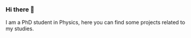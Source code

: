 ### Hi there 👋
I am a PhD student in Physics, here you can find some projects related to my studies.


<!--
![Giovanni's github stats](https://github-readme-stats.vercel.app/api?username=giovannicelotto)




[![Top Langs](https://github-readme-stats.vercel.app/api/top-langs/?username=giovannicelotto)](https://github.com/giovannicelotto/github-readme-stats)

**giovannicelotto/giovannicelotto** is a ✨ _special_ ✨ repository because its `README.md` (this file) appears on your GitHub profile.

Here are some ideas to get you started:

- 🔭 I’m currently working on ...
- 🌱 I’m currently learning ...
- 👯 I’m looking to collaborate on ...
- 🤔 I’m looking for help with ...
- 💬 Ask me about ...
- 📫 How to reach me: ...
- 😄 Pronouns: ...
- ⚡ Fun fact: ...
-->
